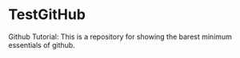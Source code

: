 # TestGitHub
Github Tutorial:
This is a repository for showing the barest minimum essentials of github.
